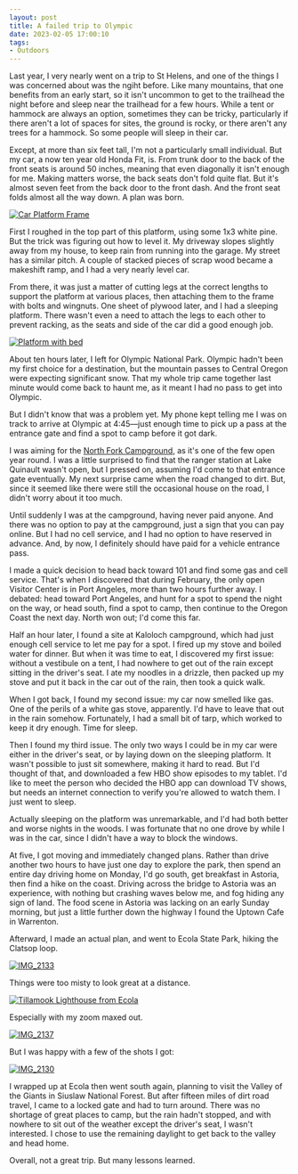 ```yaml
---
layout: post 
title: A failed trip to Olympic 
date: 2023-02-05 17:00:10
tags:
- Outdoors
---
```


Last year, I very nearly went on a trip to St Helens, and one of the things I was concerned about was the ngiht before. Like many mountains, that one benefits from an early start, so it isn't uncommon to get to the trailhead the night before and sleep near the trailhead for a few hours. While a tent or hammock are always an option, sometimes they can be tricky, particularly if there aren't a lot of spaces for sites, the ground is rocky, or there aren't any trees for a hammock. So some people will sleep in their car.

Except, at more than six feet tall, I'm not a particularly small individual. But my car, a now ten year old Honda Fit, is. From trunk door to the back of the front seats is around 50 inches, meaning that even diagonally it isn't enough for me. Making matters worse, the back seats don't fold quite flat. But it's almost seven feet from the back door to the front dash. And the front seat folds almost all the way down. A plan was born.

<a data-flickr-embed="true" href="https://www.flickr.com/photos/marriageat10mph/52687356971/in/dateposted-public/" title="Car Platform Frame"><img src="https://live.staticflickr.com/65535/52687356971_3c6e9134c1_k.jpg" alt="Car Platform Frame"></a>

First I roughed in the top part of this platform, using some 1x3 white pine. But the trick was figuring out how to level it. My driveway slopes slightly away from my house, to keep rain from running into the garage. My street has a similar pitch. A couple of stacked pieces of scrap wood became a makeshift ramp, and I had a very nearly level car.

From there, it was just a matter of cutting legs at the correct lengths to support the platform at various places, then attaching them to the frame with bolts and wingnuts. One sheet of plywood later, and I had a sleeping platform. There wasn't even a need to attach the legs to each other to prevent racking, as the seats and side of the car did a good enough job.

<a data-flickr-embed="true" href="https://www.flickr.com/photos/marriageat10mph/52687854498/in/dateposted-public/" title="Platform with bed"><img src="https://live.staticflickr.com/65535/52687854498_a814a3c967_k.jpg" alt="Platform with bed"></a>

About ten hours later, I left for Olympic National Park. Olympic hadn't been my first choice for a destination, but the mountain passes to Central Oregon were expecting significant snow. That my whole trip came together last minute would come back to haunt me, as it meant I had no pass to get into Olympic.

But I didn't know that was a problem yet. My phone kept telling me I was on track to arrive at Olympic at 4:45&mdash;just enough time to pick up a pass at the entrance gate and find a spot to camp before it got dark. 

I was aiming for the [North Fork Campground](https://www.recreation.gov/camping/poi/259086), as it's one of the few open year round. I was a little surprised to find that the ranger station at Lake Quinault wasn't open, but I pressed on, assuming I'd come to that entrance gate eventually. My next surprise came when the road changed to dirt. But, since it seemed like there were still the occasional house on the road, I didn't worry about it too much.

Until suddenly I was at the campground, having never paid anyone. And there was no option to pay at the campground, just a sign that you can pay online. But I had no cell service, and I had no option to have reserved in advance. And, by now, I definitely should have paid for a vehicle entrance pass.

I made a quick decision to head back toward 101 and find some gas and cell service. That's when I discovered that during February, the only open Visitor Center is in Port Angeles, more than two hours further away. I debated: head toward Port Angeles, and hunt for a spot to spend the night on the way, or head south, find a spot to camp, then continue to the Oregon Coast the next day. North won out; I'd come this far. 

Half an hour later, I found a site at Kaloloch campground, which had just enough cell service to let me pay for a spot. I fired up my stove and boiled water for dinner. But when it was time to eat, I discovered my first issue: without a vestibule on a tent, I had nowhere to get out of the rain except sitting in the driver's seat. I ate my noodles in a drizzle, then packed up my stove and put it back in the car out of the rain, then took a quick walk.

When I got back, I found my second issue: my car now smelled like gas. One of the perils of a white gas stove, apparently. I'd have to leave that out in the rain somehow. Fortunately, I had a small bit of tarp, which worked to keep it dry enough. Time for sleep.

Then I found my third issue. The only two ways I could be in my car were either in the driver's seat, or by laying down on the sleeping platform. It wasn't possible to just sit somewhere, making it hard to read. But I'd thought of that, and downloaded a few HBO show episodes to my tablet. I'd like to meet the person who decided the HBO app can download TV shows, but needs an internet connection to verify you're allowed to watch them. I just went to sleep.

Actually sleeping on the platform was unremarkable, and I'd had both better and worse nights in the woods. I was fortunate that no one drove by while I was in the car, since I didn't have a way to block the windows. 

At five, I got moving and immediately changed plans. Rather than drive another two hours to have just one day to explore the park, then spend an entire day driving home on Monday, I'd go south, get breakfast in Astoria, then find a hike on the coast. Driving across the bridge to Astoria was an experience, with nothing but crashing waves below me, and fog hiding any sign of land. The food scene in Astoria was lacking on an early Sunday morning, but just a little further down the highway I found the Uptown Cafe in Warrenton.

Afterward, I made an actual plan, and went to Ecola State Park, hiking the Clatsop loop.

<a data-flickr-embed="true" href="https://www.flickr.com/photos/marriageat10mph/52687638474/in/dateposted-public/" title="IMG_2133"><img src="https://live.staticflickr.com/65535/52687638474_c745fade25_k.jpg" alt="IMG_2133"></a>   

Things were too misty to look great at a distance.

<a data-flickr-embed="true" href="https://www.flickr.com/photos/marriageat10mph/52687636204/in/dateposted-public/" title="Tillamook Lighthouse from Ecola"><img src="https://live.staticflickr.com/65535/52687636204_91f64266b8_k.jpg" alt="Tillamook Lighthouse from Ecola"></a>

Especially with my zoom maxed out.

<a data-flickr-embed="true" href="https://www.flickr.com/photos/marriageat10mph/52686841907/in/dateposted-public/" title="IMG_2137"><img src="https://live.staticflickr.com/65535/52686841907_f407fea7af_k.jpg" alt="IMG_2137"></a>

But I was happy with a few of the shots I got:

<a data-flickr-embed="true" href="https://www.flickr.com/photos/marriageat10mph/52686843757/in/dateposted-public/" title="IMG_2130"><img src="https://live.staticflickr.com/65535/52686843757_31857a08ce_k.jpg" alt="IMG_2130"></a>

I wrapped up at Ecola then went south again, planning to visit the Valley of the Giants in Siuslaw National Forest. But after fifteen miles of dirt road travel, I came to a locked gate and had to turn around. There was no shortage of great places to camp, but the rain hadn't stopped, and with nowhere to sit out of the weather except the driver's seat, I wasn't interested. I chose to use the remaining daylight to get back to the valley and head home.

Overall, not a great trip. But many lessons learned. 

<script async src="//embedr.flickr.com/assets/client-code.js" charset="utf-8"></script>